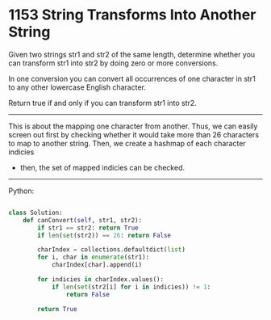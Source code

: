 # 1153 String Transforms Into Another String

Given two strings str1 and str2 of the same length, determine whether you can
transform str1 into str2 by doing zero or more conversions.

In one conversion you can convert all occurrences of one character in str1 to
any other lowercase English character.

Return true if and only if you can transform str1 into str2.

---

This is about the mapping one character from another. Thus, we can easily
screen out first by checking whether it would take more than 26 characters to
map to another string. Then, we create a hashmap of each character indicies
- then, the set of mapped indicies can be checked.

---

Python:

```python

class Solution:
    def canConvert(self, str1, str2):
        if str1 == str2: return True
        if len(set(str2)) == 26: return False

        charIndex = collections.defaultdict(list)
        for i, char in enumerate(str1):
            charIndex[char].append(i)

        for indicies in charIndex.values():
            if len(set(str2[i] for i in indicies)) != 1:
                return False

        return True
```
